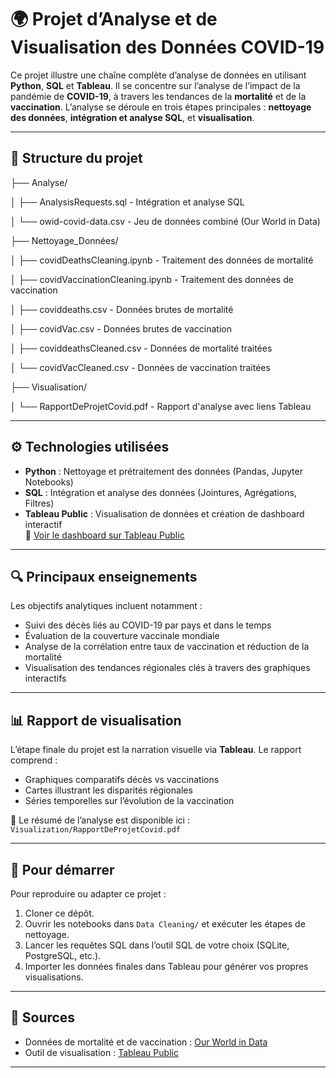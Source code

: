 # 🌍 Projet d’Analyse et de Visualisation des Données COVID-19

Ce projet illustre une chaîne complète d’analyse de données en utilisant **Python**, **SQL** et **Tableau**. Il se concentre sur l’analyse de l’impact de la pandémie de **COVID-19**, à travers les tendances de la **mortalité** et de la **vaccination**. L’analyse se déroule en trois étapes principales : **nettoyage des données**, **intégration et analyse SQL**, et **visualisation**.

---

## 📁 Structure du projet

├── Analyse/

│ ├── AnalysisRequests.sql - Intégration et analyse SQL

│ └── owid-covid-data.csv - Jeu de données combiné (Our World in Data)

├── Nettoyage_Données/

│ ├── covidDeathsCleaning.ipynb - Traitement des données de mortalité

│ ├── covidVaccinationCleaning.ipynb - Traitement des données de vaccination

│ ├── coviddeaths.csv - Données brutes de mortalité

│ ├── covidVac.csv - Données brutes de vaccination

│ ├── coviddeathsCleaned.csv - Données de mortalité traitées

│ └── covidVacCleaned.csv - Données de vaccination traitées

├── Visualisation/

│ └── RapportDeProjetCovid.pdf - Rapport d'analyse avec liens Tableau

---

## ⚙️ Technologies utilisées

- **Python** : Nettoyage et prétraitement des données (Pandas, Jupyter Notebooks)
- **SQL** : Intégration et analyse des données (Jointures, Agrégations, Filtres)
- **Tableau Public** : Visualisation de données et création de dashboard interactif  
  🔗 [Voir le dashboard sur Tableau Public](https://public.tableau.com/app/profile/chris.essomba/viz/CovidDeathsVisualization_16845886904710/Tableaudebord1)

---

## 🔍 Principaux enseignements

Les objectifs analytiques incluent notamment :

- Suivi des décès liés au COVID-19 par pays et dans le temps
- Évaluation de la couverture vaccinale mondiale
- Analyse de la corrélation entre taux de vaccination et réduction de la mortalité
- Visualisation des tendances régionales clés à travers des graphiques interactifs

---

## 📊 Rapport de visualisation

L’étape finale du projet est la narration visuelle via **Tableau**. Le rapport comprend :

- Graphiques comparatifs décès vs vaccinations
- Cartes illustrant les disparités régionales
- Séries temporelles sur l’évolution de la vaccination

📄 Le résumé de l’analyse est disponible ici :  
`Visualization/RapportDeProjetCovid.pdf`

---

## 🚀 Pour démarrer

Pour reproduire ou adapter ce projet :

1. Cloner ce dépôt.
2. Ouvrir les notebooks dans `Data Cleaning/` et exécuter les étapes de nettoyage.
3. Lancer les requêtes SQL dans l’outil SQL de votre choix (SQLite, PostgreSQL, etc.).
4. Importer les données finales dans Tableau pour générer vos propres visualisations.

---

## 📌 Sources

- Données de mortalité et de vaccination : [Our World in Data](https://ourworldindata.org/covid-deaths)
- Outil de visualisation : [Tableau Public](https://www.tableau.com)

---
